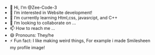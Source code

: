- 👋 Hi, I’m @Zee-Code-3
- 👀 I’m interested in Website development!
- 🌱 I’m currently learning Html,css, javasrcipt, and C++
- 💞️ I’m looking to collaborate on ...
- 📫 How to reach me ...
- 😄 Pronouns: They/he
- ⚡ Fun fact: I like making weird things, For example i made Smilesheen my profile image!

<!---
Zee-Code-3/Zee-Code-3 is a ✨ special ✨ repository because its `README.md` (this file) appears on your GitHub profile.
You can click the Preview link to take a look at your changes.
--->
